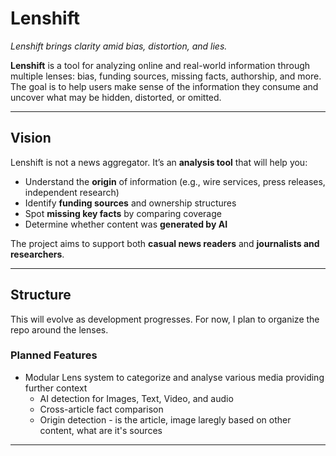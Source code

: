 # Lenshift
*Lenshift brings clarity amid bias, distortion, and lies.*

**Lenshift** is a tool for analyzing online and real-world information through multiple lenses: bias, funding sources, missing facts, authorship, and more. The goal is to help users make sense of the information they consume and uncover what may be hidden, distorted, or omitted.

---

## Vision

Lenshift is not a news aggregator. It’s an **analysis tool** that will help you:

- Understand the **origin** of information (e.g., wire services, press releases, independent research)
- Identify **funding sources** and ownership structures
- Spot **missing key facts** by comparing coverage
- Determine whether content was **generated by AI**

The project aims to support both **casual news readers** and **journalists and researchers**.

---

## Structure

This will evolve as development progresses. For now, I plan to organize the repo around the lenses.

### Planned Features

- Modular Lens system to categorize and analyse various media providing further context
  - AI detection for Images, Text, Video, and audio
  - Cross-article fact comparison
  - Origin detection - is the article, image laregly based on other content, what are it's sources
---

